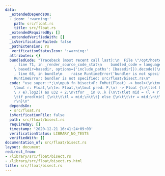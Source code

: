 ```yaml
---
data:
  _extendedDependsOn:
  - icon: ':warning:'
    path: src/float.rs
    title: src/float.rs
  _extendedRequiredBy: []
  _extendedVerifiedWith: []
  _isVerificationFailed: false
  _pathExtension: rs
  _verificationStatusIcon: ':warning:'
  attributes: {}
  bundledCode: "Traceback (most recent call last):\n  File \"/opt/hostedtoolcache/Python/3.9.1/x64/lib/python3.9/site-packages/onlinejudge_verify/documentation/build.py\"\
    , line 71, in _render_source_code_stat\n    bundled_code = language.bundle(stat.path,\
    \ basedir=basedir, options={'include_paths': [basedir]}).decode()\n  File \"/opt/hostedtoolcache/Python/3.9.1/x64/lib/python3.9/site-packages/onlinejudge_verify/languages/user_defined.py\"\
    , line 68, in bundle\n    raise RuntimeError('bundler is not specified: {}'.format(path.as_posix()))\n\
    RuntimeError: bundler is not specified: src/float/bisect.rs\n"
  code: "use super::*;\n\npub fn bisect<F: FnMut(Float) -> bool>(\n\tmut l: Float,\n\
    \tmut r: Float,\n\te: Float,\n\tmut pred: F,\n) -> Float {\n\tlet k = ((r - l)\
    \ / e).log2() as u32 + 2;\n\tfor _ in 0..k {\n\t\tlet mid = (l + r) / 2.0;\n\t\
    \tif pred(mid) {\n\t\t\tl = mid;\n\t\t} else {\n\t\t\tr = mid;\n\t\t}\n\t}\n\t\
    r\n}\n"
  dependsOn:
  - src/float.rs
  isVerificationFile: false
  path: src/float/bisect.rs
  requiredBy: []
  timestamp: '2020-12-21 16:41:24+09:00'
  verificationStatus: LIBRARY_NO_TESTS
  verifiedWith: []
documentation_of: src/float/bisect.rs
layout: document
redirect_from:
- /library/src/float/bisect.rs
- /library/src/float/bisect.rs.html
title: src/float/bisect.rs
---
```

